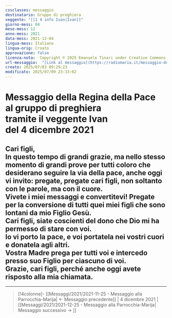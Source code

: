 ```yaml
---
cssclasses: messaggio
destinatario: Gruppo di preghiera
veggente: "[[1 4 info Ivan|Ivan]]"
giorno-mess: 04
mese-mess: 12
anno-mess: 2021
data-mess: 2021-12-04
lingua-mess: Italiano
lingua-orig: Croato
approvazione: false
licenza-nota:  Copyright © 2025 Emanuele Tinari under Creative Commons BY-NC-SA 4.0 https://creativecommons.org/licenses/by-nc-sa/4.0/
url-messaggio:  "[Link al messaggio](https://radiomaria.it/messaggio-del-4-dicembre-2021/)"
creato: 2025/07/03 09:29:23
modificato: 2025/07/09 23:33:02
---
```


# Messaggio della Regina della Pace<br>al gruppo di preghiera<br>tramite il veggente Ivan<br>del 4 dicembre 2021

## Cari figli,<br>In questo tempo di grandi grazie, ma nello stesso momento di grandi prove per tutti coloro che desiderano seguire la via della pace, anche oggi vi invito: pregate, pregate cari figli, non soltanto con le parole, ma con il cuore.<br>Vivete i miei messaggi e convertitevi! Pregate per la conversione di tutti quei miei figli che sono lontani da mio Figlio Gesù.<br>Cari figli, siate coscienti del dono che Dio mi ha permesso di stare con voi.<br>Io vi porto la pace, e voi portatela nei vostri cuori e donatela agli altri.<br>Vostra Madre prega per tutti voi e intercedo presso suo Figlio per ciascuno di voi.<br>Grazie, cari figli, perché anche oggi avete risposto alla mia chiamata.

***

> [!4colonne]- [[Messaggi/2021/2021-11-25 - Messaggio alla Parrocchia-Marija| ← Messaggio precedente]] | 4 dicembre 2021 | [[Messaggi/2021/2021-12-25 - Messaggio alla Parrocchia-Marija| Messaggio successivo → ]]
